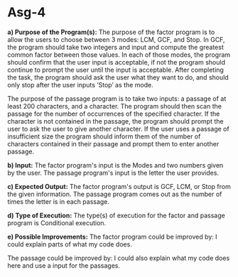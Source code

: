 # Asg-4
**a) Purpose of the Program(s):** The purpose of the factor program is to  allow the users to choose between 3 modes: LCM, GCF, and Stop. In GCF, the program should take two integers and input and compute the greatest common factor between those values. In each of those modes, the program should confirm that the user input is acceptable, if not the program should continue to prompt the user until the input is acceptable. After completing the task, the program should ask the user what they want to do, and should only stop after the user inputs ‘Stop’ as the mode.

The purpose of the passage program is to take two inputs: a passage of at least 200 characters, and a character. The program should then scan the passage for the number of occurrences of the specified character. If the character is not contained in the passage, the program should prompt the user to ask the user to give another character. If the user uses a passage of insufficient size the program should inform them of the number of characters contained in their passage and prompt them to enter another passage.

**b) Input:** The factor program's input is the Modes and two numbers given by the user. The passage program's input is the letter the user provides.

**c) Expected Output:** The factor program's output is GCF, LCM, or Stop  from the given information. The passage program comes out as the number of times the letter is in each passage.

**d) Type of Execution:** The type(s) of execution for the factor and passage program is Conditional execution.

**e) Possible Improvements:** The factor program could be improved by: I could explain parts of what my code does.

The passage could be improved by: I could also explain what my code does here and use a input for the passages.
